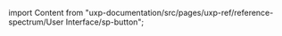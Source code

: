 
import Content from "uxp-documentation/src/pages/uxp-ref/reference-spectrum/User Interface/sp-button";

<Content query="product=photoshop"/>
